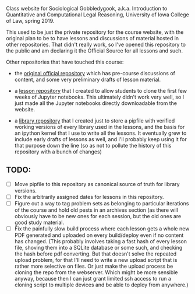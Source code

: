 Class website for Sociological Gobbledygook, a.k.a. Introduction to Quantitative and Computational Legal Reasoning, University of Iowa College of Law, spring 2019. 

This used to be just the private repository for the course website, with the original plan to be to have lessons and discussions of material hosted in other repositories.  That didn't really work, so I've opened this repository to the public and am declaring it the Official Source for all lessons and such. 

Other repositories that have touched this course: 

- the [original official repository](https://github.com/paultopia/quantitative-methods-for-lawyers) which has pre-course discussions of content, and some very preliminary drafts of lesson material. 

- a [lesson repository](https://github.com/paultopia/gobbledygook_lessons) that I created to allow students to clone the first few weeks of Jupyter notebooks.  This ultimately didn't work very well, so I just made all the Jupyter notebooks directly downloadable from the website.

- a [library repository](https://github.com/paultopia/library_gobbledygook) that I created just to store a pipfile with verified working versions of every library used in the lessons, and the basis for an ipython kernel that I use to write all the lessons.  It eventually grew to include early drafts of lessons as well, and I'll probably keep using it for that purpose down the line (so as not to pollute the history of this repository with a bunch of changes) 

## TODO: 

- [ ] Move pipfile to this repository as canonical source of truth for library versions.  
- [ ] Fix the arbitrarily assigned dates for lessons in this repository.  
- [ ] Figure out a way to tag problem sets as belonging to particular iterations of the course and hold old pests in an archives section (as there will obviously have to be new ones for each session, but the old ones are good study material.  
- [ ] Fix the painfully slow build process where each lesson gets a whole new PDF generated and uploaded on every build/deploy even if no content has changed.  (This probably involves taking a fast hash of every lesson file, shoving them into a SQLite database or some such, and checking the hash before pdf converting.  But that doesn't solve the repeated upload problem, for that I'll need to write a new upload script that is rather more selective on files. Or just make the upload process be cloning the repo from the webserver.  Which might be more sensible anyway, because then I can just grant limited ssh access to run a cloning script to multiple devices and be able to deploy from anywhere.)